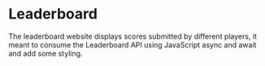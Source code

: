 # Leaderboard
The leaderboard website displays scores submitted by different players, it meant to consume the Leaderboard API using JavaScript async and await and add some styling.

